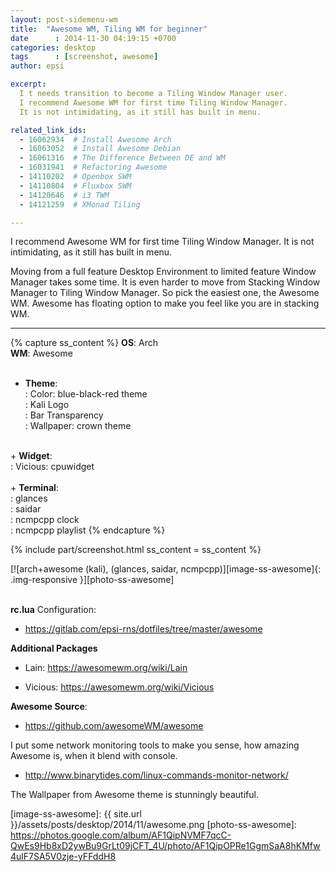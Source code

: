 ```yaml
---
layout: post-sidemenu-wm
title:  "Awesome WM, Tiling WM for beginner"
date      : 2014-11-30 04:19:15 +0700
categories: desktop
tags      : [screenshot, awesome]
author: epsi

excerpt:
  I t needs transition to become a Tiling Window Manager user.
  I recommend Awesome WM for first time Tiling Window Manager.
  It is not intimidating, as it still has built in menu.

related_link_ids: 
  - 16062934  # Install Awesome Arch
  - 16063052  # Install Awesome Debian  
  - 16061316  # The Difference Between DE and WM
  - 16031941  # Refactoring Awesome
  - 14110202  # Openbox SWM
  - 14110804  # Fluxbox SWM
  - 14120646  # i3 TWM
  - 14121259  # XMonad Tiling

---
```


I recommend Awesome WM for first time Tiling Window Manager.
It is not intimidating, as it still has built in menu.

Moving from a full feature Desktop Environment
to limited feature Window Manager takes some time.
It is even harder to move from Stacking Window Manager
to Tiling Window Manager. So pick the easiest one, the Awesome WM.
Awesome has floating option to make you feel like you are in stacking WM.

-- -- --

{% capture ss_content %}
<strong>OS</strong>: Arch<br/> 
<strong>WM</strong>: Awesome<br/>
<br/>
  + <strong>Theme</strong>:<br/>
  : Color: blue-black-red theme<br/>
  : Kali Logo<br/>
  : Bar Transparency<br/>
  : Wallpaper: crown theme<br/>
<br/>
  + <strong>Widget</strong>:<br/>
  : Vicious: cpuwidget<br/>
<br/>
  + <strong>Terminal</strong>:<br/>
  : glances<br/>
  : saidar<br/>
  : ncmpcpp clock<br/>
  : ncmpcpp playlist
{% endcapture %}

{% include part/screenshot.html ss_content = ss_content %}


[![arch+awesome (kali), (glances, saidar, ncmpcpp)][image-ss-awesome]{: .img-responsive }][photo-ss-awesome]
<br/><br/>


**rc.lua** Configuration:

* <https://gitlab.com/epsi-rns/dotfiles/tree/master/awesome>

**Additional Packages**

* Lain: <https://awesomewm.org/wiki/Lain>

* Vicious: <https://awesomewm.org/wiki/Vicious>

**Awesome Source**:

* <https://github.com/awesomeWM/awesome>


I put some network monitoring tools to make you sense,
how amazing Awesome is, when it blend with console.

* <http://www.binarytides.com/linux-commands-monitor-network/>

The Wallpaper from Awesome theme is stunningly beautiful.


[//]: <> ( -- -- -- links below -- -- -- )

[image-ss-awesome]: {{ site.url }}/assets/posts/desktop/2014/11/awesome.png
[photo-ss-awesome]: https://photos.google.com/album/AF1QipNVMF7qcC-QwEs9Hb8xD2ywBu9GrLt09jCFT_4U/photo/AF1QipOPRe1GgmSaA8hKMfw4ulF7SA5V0zje-yFFddH8
